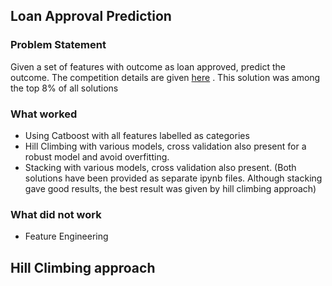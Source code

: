 ## Loan Approval Prediction

### Problem Statement
Given a set of features with outcome as loan approved, predict the outcome. The competition details are given [here](https://www.kaggle.com/competitions/playground-series-s4e10) . This solution was among the top 8% of all solutions

### What worked
- Using Catboost with all features labelled as categories
- Hill Climbing with various models, cross validation also present for a robust model and avoid overfitting.
- Stacking with various models, cross validation also present.
  (Both solutions have been provided as separate ipynb files. Although stacking gave good results, the best result was given by hill climbing approach)

### What did not work
- Feature Engineering

## Hill Climbing approach
